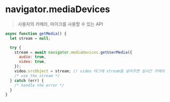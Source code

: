 # navigator.mediaDevices

> 사용자의 카메라, 마이크를 사용할 수 있는 API

```js
async function getMedia() {
  let stream = null;

  try {
    stream = await navigator.mediaDevices.getUserMedia({
      audio: true,
      video: true,
    });
    video.srcObject = stream; // video 태그에 stream을 넣어주면 실시간 카메라 영상이 출력된다.
    /* use the stream */
  } catch (err) {
    /* handle the error */
  }
}
```
